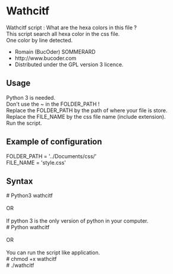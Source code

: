 <h1>Wathcitf</h1>
<div>
	<p>
		Wathcitf script : What are the hexa colors in this file ?
		<br/>
		This script search all hexa color in the css file.
		<br/>
		One color by line detected.
	</p>
	<p>
		<ul>
			<li>Romain (BucOder) SOMMERARD</li>
			<li>http://www.bucoder.com</li>
			<li>Distributed under the GPL version 3 licence.</li>
		</ul>
	</p>
</div>
<h2>Usage</h2>
<div>
	<p>
		Python 3 is needed.
		<br/>
		Don't use the ~ in the FOLDER_PATH !
		<br/>
		Replace the FOLDER_PATH by the path of where your file is store.
		<br/>
		Replace the FILE_NAME by the css file name (include extension).
		<br/>
		Run the script.
	</p>
</div>
<h2>Example of configuration</h2
<div>
	<p>
		FOLDER_PATH = '../Documents/css/'
		<br/>
		FILE_NAME = 'style.css'
	</p>
</div>
<h2>Syntax</h2>
<div>
	<p>
		# Python3 wathcitf
		<br/><br/>
		OR
		<br/><br/>
		If python 3 is the only version of python in your computer.
		<br/>
		# Python wathcitf
		<br/><br/>
		OR
		<br/><br/>
		You can run the script like application.
		<br/>
		# chmod +x wathcitf
		<br/>
		# ./wathcitf
		<br/><br/>
	</p>
</div>
